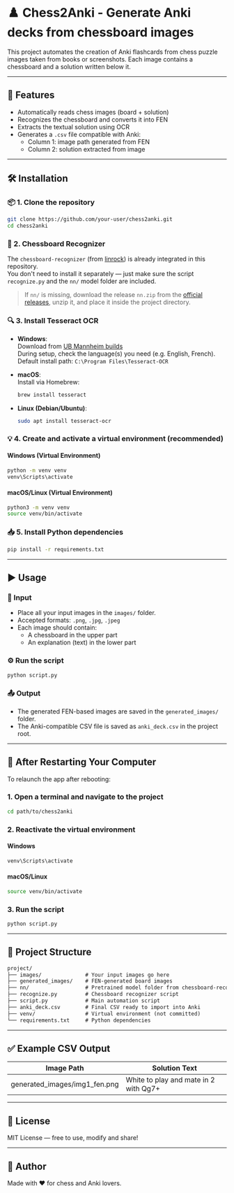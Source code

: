 # ♟️ Chess2Anki - Generate Anki decks from chessboard images

This project automates the creation of Anki flashcards from chess puzzle images taken from books or screenshots. Each image contains a chessboard and a solution written below it.

---

## 🚀 Features

- Automatically reads chess images (board + solution)
- Recognizes the chessboard and converts it into FEN
- Extracts the textual solution using OCR
- Generates a `.csv` file compatible with Anki:
  - Column 1: image path generated from FEN
  - Column 2: solution extracted from image

---

## 🛠️ Installation

### 📦 1. Clone the repository

```bash
git clone https://github.com/your-user/chess2anki.git
cd chess2anki
```

### 🤖 2. Chessboard Recognizer

The `chessboard-recognizer` (from [linrock](https://github.com/linrock/chessboard-recognizer)) is already integrated in this repository.  
You don't need to install it separately — just make sure the script `recognize.py` and the `nn/` model folder are included.

> If `nn/` is missing, download the release `nn.zip` from the [official releases](https://github.com/linrock/chessboard-recognizer/releases), unzip it, and place it inside the project directory.

### 🔍 3. Install Tesseract OCR

- **Windows**:  
  Download from [UB Mannheim builds](https://github.com/UB-Mannheim/tesseract/wiki)  
  During setup, check the language(s) you need (e.g. English, French).  
  Default install path: `C:\Program Files\Tesseract-OCR`

- **macOS**:  
  Install via Homebrew:

  ```bash
  brew install tesseract
  ```

- **Linux (Debian/Ubuntu)**:
  
  ```bash
  sudo apt install tesseract-ocr
  ```

### 💡 4. Create and activate a virtual environment (recommended)

#### Windows (Virtual Environment)

```bash
python -m venv venv
venv\Scripts\activate
```

#### macOS/Linux (Virtual Environment)

```bash
python3 -m venv venv
source venv/bin/activate
```

### 📥 5. Install Python dependencies

```bash
pip install -r requirements.txt
```

---

## ▶️ Usage

### 📁 Input

- Place all your input images in the `images/` folder.
- Accepted formats: `.png`, `.jpg`, `.jpeg`
- Each image should contain:
  - A chessboard in the upper part
  - An explanation (text) in the lower part

### ⚙️ Run the script

```bash
python script.py
```

### 📤 Output

- The generated FEN-based images are saved in the `generated_images/` folder.
- The Anki-compatible CSV file is saved as `anki_deck.csv` in the project root.

---

## 🔁 After Restarting Your Computer

To relaunch the app after rebooting:

### 1. Open a terminal and navigate to the project

```bash
cd path/to/chess2anki
```

### 2. Reactivate the virtual environment

#### Windows

```bash
venv\Scripts\activate
```

#### macOS/Linux

```bash
source venv/bin/activate
```

### 3. Run the script

```bash
python script.py
```

---

## 📂 Project Structure

```md
project/
├── images/              # Your input images go here
├── generated_images/    # FEN-generated board images
├── nn/                  # Pretrained model folder from chessboard-recognizer
├── recognize.py         # Chessboard recognizer script
├── script.py            # Main automation script
├── anki_deck.csv        # Final CSV ready to import into Anki
├── venv/                # Virtual environment (not committed)
└── requirements.txt     # Python dependencies
```

---

## ✅ Example CSV Output

| Image Path                    | Solution Text                                      |
|------------------------------|----------------------------------------------------|
| generated_images/img1_fen.png| White to play and mate in 2 with Qg7+              |

---

## 📜 License

MIT License — free to use, modify and share!

---

## 👤 Author

Made with ❤️ for chess and Anki lovers.
